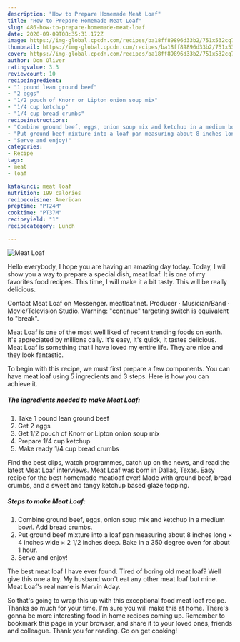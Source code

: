 ```yaml
---
description: "How to Prepare Homemade Meat Loaf"
title: "How to Prepare Homemade Meat Loaf"
slug: 486-how-to-prepare-homemade-meat-loaf
date: 2020-09-09T08:35:31.172Z
image: https://img-global.cpcdn.com/recipes/ba18ff89896d33b2/751x532cq70/meat-loaf-recipe-main-photo.jpg
thumbnail: https://img-global.cpcdn.com/recipes/ba18ff89896d33b2/751x532cq70/meat-loaf-recipe-main-photo.jpg
cover: https://img-global.cpcdn.com/recipes/ba18ff89896d33b2/751x532cq70/meat-loaf-recipe-main-photo.jpg
author: Don Oliver
ratingvalue: 3.3
reviewcount: 10
recipeingredient:
- "1 pound lean ground beef"
- "2 eggs"
- "1/2 pouch of Knorr or Lipton onion soup mix"
- "1/4 cup ketchup"
- "1/4 cup bread crumbs"
recipeinstructions:
- "Combine ground beef, eggs, onion soup mix and ketchup in a medium bowl. Add bread crumbs."
- "Put ground beef mixture into a loaf pan measuring about 8 inches long × 4 inches wide × 2 1/2 inches deep. Bake in a 350 degree oven for about 1 hour."
- "Serve and enjoy!"
categories:
- Recipe
tags:
- meat
- loaf

katakunci: meat loaf 
nutrition: 199 calories
recipecuisine: American
preptime: "PT24M"
cooktime: "PT37M"
recipeyield: "1"
recipecategory: Lunch

---
```



![Meat Loaf](https://img-global.cpcdn.com/recipes/ba18ff89896d33b2/751x532cq70/meat-loaf-recipe-main-photo.jpg)

Hello everybody, I hope you are having an amazing day today. Today, I will show you a way to prepare a special dish, meat loaf. It is one of my favorites food recipes. This time, I will make it a bit tasty. This will be really delicious.

Contact Meat Loaf on Messenger. meatloaf.net. Producer · Musician/Band · Movie/Television Studio. Warning: &#34;continue&#34; targeting switch is equivalent to &#34;break&#34;.

Meat Loaf is one of the most well liked of recent trending foods on earth. It's appreciated by millions daily. It's easy, it's quick, it tastes delicious. Meat Loaf is something that I have loved my entire life. They are nice and they look fantastic.


To begin with this recipe, we must first prepare a few components. You can have meat loaf using 5 ingredients and 3 steps. Here is how you can achieve it.

<!--inarticleads1-->

##### The ingredients needed to make Meat Loaf:

1. Take 1 pound lean ground beef
1. Get 2 eggs
1. Get 1/2 pouch of Knorr or Lipton onion soup mix
1. Prepare 1/4 cup ketchup
1. Make ready 1/4 cup bread crumbs


Find the best clips, watch programmes, catch up on the news, and read the latest Meat Loaf interviews. Meat Loaf was born in Dallas, Texas. Easy recipe for the best homemade meatloaf ever! Made with ground beef, bread crumbs, and a sweet and tangy ketchup based glaze topping. 

<!--inarticleads2-->

##### Steps to make Meat Loaf:

1. Combine ground beef, eggs, onion soup mix and ketchup in a medium bowl. Add bread crumbs.
1. Put ground beef mixture into a loaf pan measuring about 8 inches long × 4 inches wide × 2 1/2 inches deep. Bake in a 350 degree oven for about 1 hour.
1. Serve and enjoy!


The best meat loaf I have ever found. Tired of boring old meat loaf? Well give this one a try. My husband won&#39;t eat any other meat loaf but mine. Meat Loaf&#39;s real name is Marvin Aday. 

So that's going to wrap this up with this exceptional food meat loaf recipe. Thanks so much for your time. I'm sure you will make this at home. There's gonna be more interesting food in home recipes coming up. Remember to bookmark this page in your browser, and share it to your loved ones, friends and colleague. Thank you for reading. Go on get cooking!
